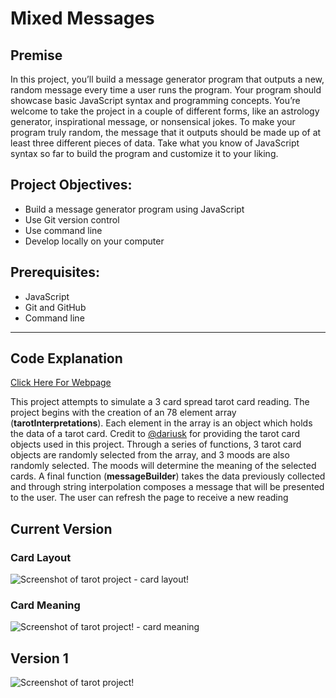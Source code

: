 # Mixed Messages

## Premise
In this project, you’ll build a message generator program that outputs a new, random message every time a user runs the program. Your program should showcase basic JavaScript syntax and programming concepts. You’re welcome to take the project in a couple of different forms, like an astrology generator, inspirational message, or nonsensical jokes. To make your program truly random, the message that it outputs should be made up of at least three different pieces of data. Take what you know of JavaScript syntax so far to build the program and customize it to your liking.

## Project Objectives:
- Build a message generator program using JavaScript
- Use Git version control
- Use command line
- Develop locally on your computer

## Prerequisites:
- JavaScript
- Git and GitHub
- Command line

---

## Code Explanation

[Click Here For Webpage](https://osita-igwe.github.io/16.Project-mixedMessages/)

This project attempts to simulate a 3 card spread tarot card reading. The project begins with the creation of an 78 element array (<b>tarotInterpretations</b>). Each element in the array is an object which holds the data of a tarot card. Credit to [@dariusk](https://github.com/dariusk/corpora/blob/master/data/divination/tarot_interpretations.json) for providing the tarot card objects used in this project. Through a series of functions, 3 tarot card objects are randomly selected from the array, and 3 moods are also randomly selected. The moods will determine the meaning of the selected cards. A final function (<b>messageBuilder</b>) takes the data previously collected and through string interpolation composes a message that will be presented to the user. The user can refresh the page to receive a new reading

## Current Version

### Card Layout

![Screenshot of tarot project - card layout!](https://github.com/osita-igwe/16.Project-mixedMessages/blob/main/media/images/card_layout.png)

### Card Meaning
![Screenshot of tarot project! - card meaning](https://github.com/osita-igwe/16.Project-mixedMessages/blob/main/media/images/card_meaning.png)


## Version 1
![Screenshot of tarot project!](https://github.com/osita-igwe/16.Project-mixedMessages/blob/main/media/images/v1-presentation.png) <br>
